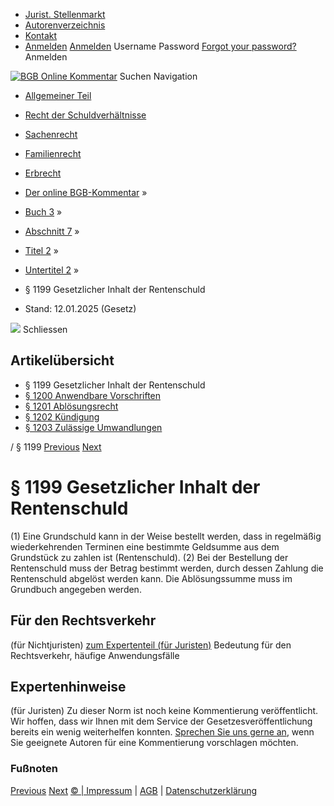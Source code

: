   * [Jurist. Stellenmarkt](https://bgb.kommentar.de/Buch-3/Abschnitt-7/Titel-2/Untertitel-2/</job-board> "Jurist. Stellenmarkt")
  * [Autorenverzeichnis](https://bgb.kommentar.de/Buch-3/Abschnitt-7/Titel-2/Untertitel-2/</Autorenverzeichnis> "Autorenverzeichnis")
  * [Kontakt](https://bgb.kommentar.de/Buch-3/Abschnitt-7/Titel-2/Untertitel-2/</Kontakt>)
  * [Anmelden](https://bgb.kommentar.de/Buch-3/Abschnitt-7/Titel-2/Untertitel-2/<#login> "show login form") [Anmelden](https://bgb.kommentar.de/Buch-3/Abschnitt-7/Titel-2/Untertitel-2/<#> "hide login form") Username Password
[Forgot your password?](https://bgb.kommentar.de/Buch-3/Abschnitt-7/Titel-2/Untertitel-2/</user/forgotpassword>) Anmelden 


[![BGB Online Kommentar](https://bgb.kommentar.de/extension/bgb/design/bgb/images/logo.png)](https://bgb.kommentar.de/Buch-3/Abschnitt-7/Titel-2/Untertitel-2/</> "BGB Online Kommentar")
Suchen
Navigation
  * [Allgemeiner Teil](https://bgb.kommentar.de/Buch-3/Abschnitt-7/Titel-2/Untertitel-2/</Buch-1>)
  * [Recht der Schuldverhältnisse](https://bgb.kommentar.de/Buch-3/Abschnitt-7/Titel-2/Untertitel-2/</Buch-2>)
  * [Sachenrecht](https://bgb.kommentar.de/Buch-3/Abschnitt-7/Titel-2/Untertitel-2/</Buch-3>)
  * [Familienrecht](https://bgb.kommentar.de/Buch-3/Abschnitt-7/Titel-2/Untertitel-2/</Buch-4>)
  * [Erbrecht](https://bgb.kommentar.de/Buch-3/Abschnitt-7/Titel-2/Untertitel-2/</Buch-5>)


  * [Der online BGB-Kommentar](https://bgb.kommentar.de/Buch-3/Abschnitt-7/Titel-2/Untertitel-2/</>) »
  * [Buch 3](https://bgb.kommentar.de/Buch-3/Abschnitt-7/Titel-2/Untertitel-2/</Buch-3>) »
  * [Abschnitt 7](https://bgb.kommentar.de/Buch-3/Abschnitt-7/Titel-2/Untertitel-2/</Buch-3/Abschnitt-7>) »
  * [Titel 2](https://bgb.kommentar.de/Buch-3/Abschnitt-7/Titel-2/Untertitel-2/</Buch-3/Abschnitt-7/Titel-2>) »
  * [Untertitel 2](https://bgb.kommentar.de/Buch-3/Abschnitt-7/Titel-2/Untertitel-2/</Buch-3/Abschnitt-7/Titel-2/Untertitel-2>) »
  * § 1199 Gesetzlicher Inhalt der Rentenschuld 
  * Stand: 12.01.2025 (Gesetz) 


![](https://vg01.met.vgwort.de/na/1c9909529ead4f509072c06d9081a7d5)
Schliessen 
## Artikelübersicht
  * § 1199 Gesetzlicher Inhalt der Rentenschuld 
  * [ § 1200 Anwendbare Vorschriften ](https://bgb.kommentar.de/Buch-3/Abschnitt-7/Titel-2/Untertitel-2/</Buch-3/Abschnitt-7/Titel-2/Untertitel-2/Anwendbare-Vorschriften>)
  * [ § 1201 Ablösungsrecht ](https://bgb.kommentar.de/Buch-3/Abschnitt-7/Titel-2/Untertitel-2/</Buch-3/Abschnitt-7/Titel-2/Untertitel-2/Abloesungsrecht>)
  * [ § 1202 Kündigung ](https://bgb.kommentar.de/Buch-3/Abschnitt-7/Titel-2/Untertitel-2/</Buch-3/Abschnitt-7/Titel-2/Untertitel-2/Kuendigung>)
  * [ § 1203 Zulässige Umwandlungen ](https://bgb.kommentar.de/Buch-3/Abschnitt-7/Titel-2/Untertitel-2/</Buch-3/Abschnitt-7/Titel-2/Untertitel-2/Zulaessige-Umwandlungen>)


/ § 1199 
[Previous](https://bgb.kommentar.de/Buch-3/Abschnitt-7/Titel-2/Untertitel-2/</Buch-3/Abschnitt-7/Titel-2/Untertitel-1/Zulaessige-Umwandlungen> "§ 1198 Zulässige Umwandlungen") [Next](https://bgb.kommentar.de/Buch-3/Abschnitt-7/Titel-2/Untertitel-2/</Buch-3/Abschnitt-7/Titel-2/Untertitel-2/Anwendbare-Vorschriften> "§ 1200 Anwendbare Vorschriften")
# § 1199 Gesetzlicher Inhalt der Rentenschuld
(1) Eine Grundschuld kann in der Weise bestellt werden, dass in regelmäßig wiederkehrenden Terminen eine bestimmte Geldsumme aus dem Grundstück zu zahlen ist (Rentenschuld).
(2) Bei der Bestellung der Rentenschuld muss der Betrag bestimmt werden, durch dessen Zahlung die Rentenschuld abgelöst werden kann. Die Ablösungssumme muss im Grundbuch angegeben werden.
## Für den Rechtsverkehr 
(für Nichtjuristen)
[zum Expertenteil (für Juristen)](https://bgb.kommentar.de/Buch-3/Abschnitt-7/Titel-2/Untertitel-2/<#expertenhinweise>)
Bedeutung für den Rechtsverkehr, häufige Anwendungsfälle
## Expertenhinweise
(für Juristen)
Zu dieser Norm ist noch keine Kommentierung veröffentlicht. Wir hoffen, dass wir Ihnen mit dem Service der Gesetzesveröffentlichung bereits ein wenig weiterhelfen konnten. [Sprechen Sie uns gerne an](https://bgb.kommentar.de/Buch-3/Abschnitt-7/Titel-2/Untertitel-2/</Kontakt>), wenn Sie geeignete Autoren für eine Kommentierung vorschlagen möchten. 
### Fußnoten
[Previous](https://bgb.kommentar.de/Buch-3/Abschnitt-7/Titel-2/Untertitel-2/</Buch-3/Abschnitt-7/Titel-2/Untertitel-1/Zulaessige-Umwandlungen> "§ 1198 Zulässige Umwandlungen") [Next](https://bgb.kommentar.de/Buch-3/Abschnitt-7/Titel-2/Untertitel-2/</Buch-3/Abschnitt-7/Titel-2/Untertitel-2/Anwendbare-Vorschriften> "§ 1200 Anwendbare Vorschriften")
[© | Impressum](https://bgb.kommentar.de/Buch-3/Abschnitt-7/Titel-2/Untertitel-2/</Kontakt>) | [AGB](https://bgb.kommentar.de/Buch-3/Abschnitt-7/Titel-2/Untertitel-2/</AGB>) | [Datenschutzerklärung](https://bgb.kommentar.de/Buch-3/Abschnitt-7/Titel-2/Untertitel-2/</Datenschutzerklaerung-fuer-Leser>)
